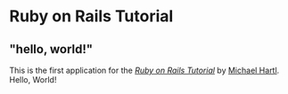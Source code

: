 # Ruby on Rails Tutorial

## "hello, world!"

This is the first application for the [*Ruby on Rails Tutorial*](http://www.railstutorial.org/) by [Michael Hartl](http://www.michaelhartl.com/). Hello, World!